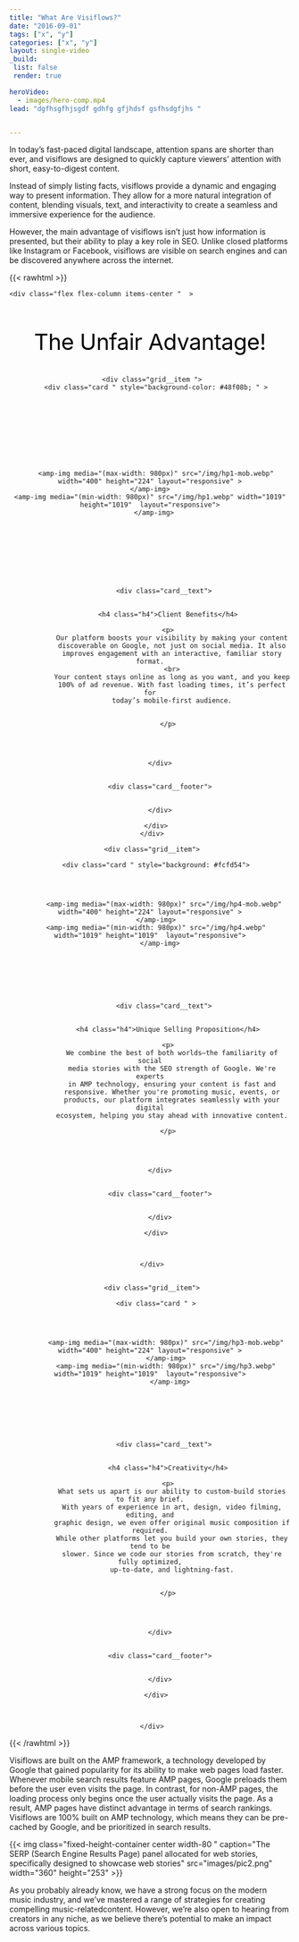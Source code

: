 ```yaml
---
title: "What Are Visiflows?"
date: "2016-09-01"
tags: ["x", "y"]
categories: ["x", "y"]
layout: single-video
_build:
 list: false
 render: true

heroVideo:
  - images/hero-comp.mp4
lead: "dgfhsgfhjsgdf gdhfg gfjhdsf gsfhsdgfjhs "


---
```


In today’s fast-paced digital landscape, attention spans are shorter than ever, and visiflows are designed to quickly capture viewers’ attention with short, easy-to-digest content. 

Instead of simply listing facts, visiflows provide a dynamic and engaging way to present information. They allow for a more natural integration of content, blending visuals, text, and interactivity to create a seamless and immersive experience for the audience. 

However,  the main advantage of visiflows isn’t just how information is presented, but their ability to play a key role in SEO. Unlike closed platforms like Instagram or Facebook, visiflows are visible on search engines and can be discovered anywhere across the internet.

 


 {{< rawhtml >}}
  


<section class=" extended-container"  
>


    <div class="flex flex-column items-center "  >



   <div class="" style="  text-align: center; max-width: 66.8125rem;
  width: 100%;">



  <h3 style="    font-size: 40px;
  font-weight: 400;
    letter-spacing: -.5px;
    line-height: 1.1666666667;
  color: #000;
  margin-bottom: 36px;" > The Unfair Advantage!</h3>








 <div class="grid-textbox-container">
   <div class="grid" >

     <div class="grid__item ">
       <div class="card " style="background-color: #48f08b; " >

       
   
     


      


     
       <amp-img media="(max-width: 980px)" src="/img/hp1-mob.webp" width="400" height="224" layout="responsive" >
    </amp-img>
    <amp-img media="(min-width: 980px)" src="/img/hp1.webp" width="1019" height="1019"  layout="responsive">
      </amp-img>
         
   
       
       
      


       
      
           <div class="card__text">


             <h4 class="h4">Client Benefits</h4>

             <p>
               Our platform boosts your visibility by making your content
               discoverable on Google, not just on social media. It also
               improves engagement with an interactive, familiar story format.
               <br>
               Your content stays online as long as you want, and you keep
               100% of ad revenue. With fast loading times, it’s perfect for
               today’s mobile-first audience.


             </p>




         </div>


         <div class="card__footer">


         </div>

       </div>
     </div>

     <div class="grid__item">

       <div class="card " style="background: #fcfd54">

     
   
     
           <amp-img media="(max-width: 980px)" src="/img/hp4-mob.webp" width="400" height="224" layout="responsive" >
       </amp-img>
       <amp-img media="(min-width: 980px)" src="/img/hp4.webp" width="1019" height="1019"  layout="responsive">
         </amp-img>
 
       



       
      
           <div class="card__text">


             <h4 class="h4">Unique Selling Proposition</h4>

             <p>
               We combine the best of both worlds—the familiarity of social
               media stories with the SEO strength of Google. We're experts
               in AMP technology, ensuring your content is fast and
               responsive. Whether you're promoting music, events, or
               products, our platform integrates seamlessly with your digital
               ecosystem, helping you stay ahead with innovative content.

             </p>




         </div>


         <div class="card__footer">


         </div>

       </div>



     </div>


     <div class="grid__item">

       <div class="card " >

    
   
     
            <amp-img media="(max-width: 980px)" src="/img/hp3-mob.webp" width="400" height="224" layout="responsive" >
            </amp-img>
            <amp-img media="(min-width: 980px)" src="/img/hp3.webp" width="1019" height="1019"  layout="responsive">
              </amp-img>
     
       
     


       
      
           <div class="card__text">


             <h4 class="h4">Creativity</h4>

             <p>
               What sets us apart is our ability to custom-build stories to fit any brief.
               With years of experience in art, design, video filming, editing, and
               graphic design, we even offer original music composition if required.
               While other platforms let you build your own stories, they tend to be
               slower. Since we code our stories from scratch, they're fully optimized,
               up-to-date, and lightning-fast.


             </p>




         </div>


         <div class="card__footer">


         </div>

       </div>



     </div>








   </div>

 </div>

</div>
</div>
</section>









 {{< /rawhtml >}}
 

Visiflows are built on the AMP framework, a technology developed by Google that gained popularity for its ability to make web pages load faster.  Whenever mobile search results feature AMP pages, Google preloads them before the user even visits the page. In contrast, for non-AMP pages, the loading process only begins once the user actually visits the page. As a result, AMP pages have distinct advantage in terms of search rankings.
Visiflows are 100% built on AMP technology, which means they  can be pre-cached by Google, and be prioritized in search results. 


{{< img class="fixed-height-container center width-80  " caption="The SERP (Search Engine Results Page) panel allocated for web stories, specifically designed to showcase web stories" src="images/pic2.png" width="360" height="253"   >}}

 As you probably already know, we have a strong focus on the modern music industry, and we’ve mastered a range of strategies for creating compelling music-relatedcontent. However, we’re also open to hearing from creators in any niche, as we believe there’s potential to make an impact across various topics.
 


